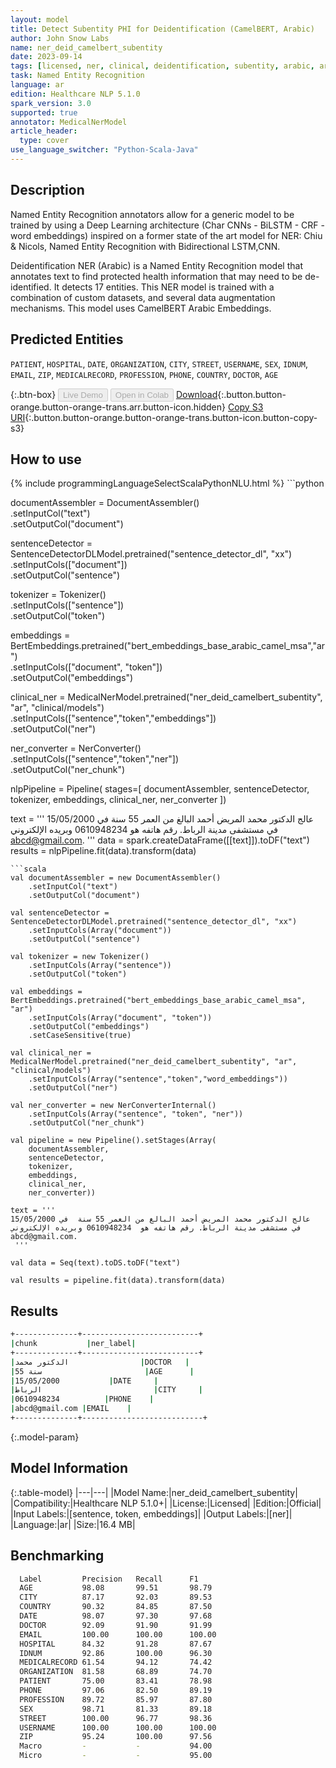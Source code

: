```yaml
---
layout: model
title: Detect Subentity PHI for Deidentification (CamelBERT, Arabic)
author: John Snow Labs
name: ner_deid_camelbert_subentity
date: 2023-09-14
tags: [licensed, ner, clinical, deidentification, subentity, arabic, ar, camelbert, bert]
task: Named Entity Recognition
language: ar
edition: Healthcare NLP 5.1.0
spark_version: 3.0
supported: true
annotator: MedicalNerModel
article_header:
  type: cover
use_language_switcher: "Python-Scala-Java"
---
```


## Description

Named Entity Recognition annotators allow for a generic model to be trained by using a Deep Learning architecture (Char CNNs - BiLSTM - CRF - word embeddings) inspired on a former state of the art model for NER: Chiu & Nicols, Named Entity Recognition with Bidirectional LSTM,CNN.

Deidentification NER (Arabic) is a Named Entity Recognition model that annotates text to find protected health information that may need to be de-identified. It detects 17 entities. This NER model is trained with a combination of custom datasets, and several data augmentation mechanisms. This model uses CamelBERT Arabic Embeddings.

## Predicted Entities

`PATIENT`, `HOSPITAL`, `DATE`, `ORGANIZATION`, `CITY`, `STREET`, `USERNAME`, `SEX`, `IDNUM`, `EMAIL`, `ZIP`, `MEDICALRECORD`, `PROFESSION`, `PHONE`, `COUNTRY`, `DOCTOR`, `AGE`

{:.btn-box}
<button class="button button-orange" disabled>Live Demo</button>
<button class="button button-orange" disabled>Open in Colab</button>
[Download](https://s3.amazonaws.com/auxdata.johnsnowlabs.com/clinical/models/ner_deid_camelbert_subentity_ar_5.1.0_3.0_1694712542093.zip){:.button.button-orange.button-orange-trans.arr.button-icon.hidden}
[Copy S3 URI](s3://auxdata.johnsnowlabs.com/clinical/models/ner_deid_camelbert_subentity_ar_5.1.0_3.0_1694712542093.zip){:.button.button-orange.button-orange-trans.button-icon.button-copy-s3}

## How to use



<div class="tabs-box" markdown="1">
{% include programmingLanguageSelectScalaPythonNLU.html %}
```python

documentAssembler = DocumentAssembler()\
    .setInputCol("text")\
    .setOutputCol("document")

sentenceDetector = SentenceDetectorDLModel.pretrained("sentence_detector_dl", "xx")\
    .setInputCols(["document"])\
    .setOutputCol("sentence")

tokenizer = Tokenizer()\
    .setInputCols(["sentence"])\
    .setOutputCol("token")

embeddings = BertEmbeddings.pretrained("bert_embeddings_base_arabic_camel_msa","ar") \
    .setInputCols(["document", "token"]) \
    .setOutputCol("embeddings")

clinical_ner = MedicalNerModel.pretrained("ner_deid_camelbert_subentity", "ar", "clinical/models")\
    .setInputCols(["sentence","token","embeddings"])\
    .setOutputCol("ner")

ner_converter = NerConverter()\
    .setInputCols(["sentence","token","ner"])\
    .setOutputCol("ner_chunk")

nlpPipeline = Pipeline(
    stages=[
        documentAssembler,
        sentenceDetector,
        tokenizer,
        embeddings,
        clinical_ner,
        ner_converter
    ])

text = '''
عالج الدكتور محمد المريض أحمد البالغ من العمر 55 سنة  في 15/05/2000  في مستشفى مدينة الرباط. رقم هاتفه هو  0610948234 وبريده الإلكتروني
abcd@gmail.com.
 '''
data = spark.createDataFrame([[text]]).toDF("text")
results = nlpPipeline.fit(data).transform(data)
```
```scala
val documentAssembler = new DocumentAssembler()
    .setInputCol("text")
    .setOutputCol("document")

val sentenceDetector = SentenceDetectorDLModel.pretrained("sentence_detector_dl", "xx")
    .setInputCols(Array("document"))
    .setOutputCol("sentence")

val tokenizer = new Tokenizer()
    .setInputCols(Array("sentence"))
    .setOutputCol("token")

val embeddings = BertEmbeddings.pretrained("bert_embeddings_base_arabic_camel_msa", "ar")
    .setInputCols(Array("document", "token"))
    .setOutputCol("embeddings")
    .setCaseSensitive(true)  

val clinical_ner = MedicalNerModel.pretrained("ner_deid_camelbert_subentity", "ar", "clinical/models")
    .setInputCols(Array("sentence","token","word_embeddings"))
    .setOutputCol("ner")

val ner_converter = new NerConverterInternal()
    .setInputCols(Array("sentence", "token", "ner"))
    .setOutputCol("ner_chunk")

val pipeline = new Pipeline().setStages(Array(
    documentAssembler, 
    sentenceDetector, 
    tokenizer, 
    embeddings, 
    clinical_ner, 
    ner_converter))

text = '''
عالج الدكتور محمد المريض أحمد البالغ من العمر 55 سنة  في 15/05/2000  في مستشفى مدينة الرباط. رقم هاتفه هو  0610948234 وبريده الإلكتروني
abcd@gmail.com.
 '''

val data = Seq(text).toDS.toDF("text")

val results = pipeline.fit(data).transform(data)
```
</div>

## Results

```bash
+--------------+--------------------------+
|chunk           |ner_label|
+--------------+--------------------------+
|الدكتور محمد                |DOCTOR   |
|55 سنة                       |AGE      |
|15/05/2000           |DATE     |
|الرباط                         |CITY     |
|0610948234          |PHONE    |
|abcd@gmail.com |EMAIL    |
+--------------+---------------------------+
```

{:.model-param}
## Model Information

{:.table-model}
|---|---|
|Model Name:|ner_deid_camelbert_subentity|
|Compatibility:|Healthcare NLP 5.1.0+|
|License:|Licensed|
|Edition:|Official|
|Input Labels:|[sentence, token, embeddings]|
|Output Labels:|[ner]|
|Language:|ar|
|Size:|16.4 MB|

## Benchmarking

```bash
  Label         Precision   Recall      F1
  AGE           98.08       99.51       98.79
  CITY          87.17       92.03       89.53
  COUNTRY       90.32       84.85       87.50
  DATE          98.07       97.30       97.68
  DOCTOR        92.09       91.90       91.99
  EMAIL         100.00      100.00      100.00
  HOSPITAL      84.32       91.28       87.67
  IDNUM         92.86       100.00      96.30
  MEDICALRECORD 61.54       94.12       74.42
  ORGANIZATION  81.58       68.89       74.70
  PATIENT       75.00       83.41       78.98
  PHONE         97.06       82.50       89.19
  PROFESSION    89.72       85.97       87.80
  SEX           98.71       81.33       89.18
  STREET        100.00      96.77       98.36
  USERNAME      100.00      100.00      100.00
  ZIP           95.24       100.00      97.56
  Macro         -           -           94.00
  Micro         -           -           95.00

```